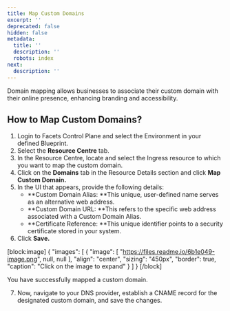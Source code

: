 ```yaml
---
title: Map Custom Domains
excerpt: ''
deprecated: false
hidden: false
metadata:
  title: ''
  description: ''
  robots: index
next:
  description: ''
---
```

Domain mapping allows businesses to associate their custom domain with their online presence, enhancing branding and accessibility. 

## How to Map Custom Domains?

1. Login to Facets Control Plane and select the Environment in your defined Blueprint.
2. Select the **Resource Centre** tab.
3. In the Resource Centre, locate and select the Ingress resource to which you want to map the custom domain.
4. Click on the **Domains** tab in the Resource Details section and click **Map Custom Domain.**
5. In the UI that appears, provide the following details:
   - **Custom Domain Alias: **This unique, user-defined name serves as an alternative web address. 
   - **Custom Domain URL: **This refers to the specific web address associated with a Custom Domain Alias.
   - **Certificate Reference: **This unique identifier points to a security certificate stored in your system.
6. Click **Save.**

[block:image]
{
  "images": [
    {
      "image": [
        "https://files.readme.io/6b1e049-image.png",
        null,
        null
      ],
      "align": "center",
      "sizing": "450px",
      "border": true,
      "caption": "Click on the image to expand"
    }
  ]
}
[/block]


You have successfully mapped a custom domain.

7. Now, navigate to your DNS provider, establish a CNAME record for the designated custom domain, and save the changes.